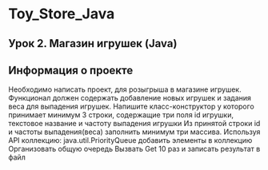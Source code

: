 # Toy_Store_Java
## Урок 2. Магазин игрушек (Java)
## Информация о проекте
Необходимо написать проект, для розыгрыша в магазине игрушек. Функционал должен содержать добавление новых игрушек и задания веса для выпадения игрушек.
Напишите класс-конструктор у которого принимает минимум 3 строки, содержащие три поля id игрушки, текстовое название и частоту выпадения игрушки 
Из принятой строки id и частоты выпадения(веса) заполнить минимум три массива. 
Используя API коллекцию: java.util.PriorityQueue добавить элементы в коллекцию 
Организовать общую очередь 
Вызвать Get 10 раз и записать результат в файл
